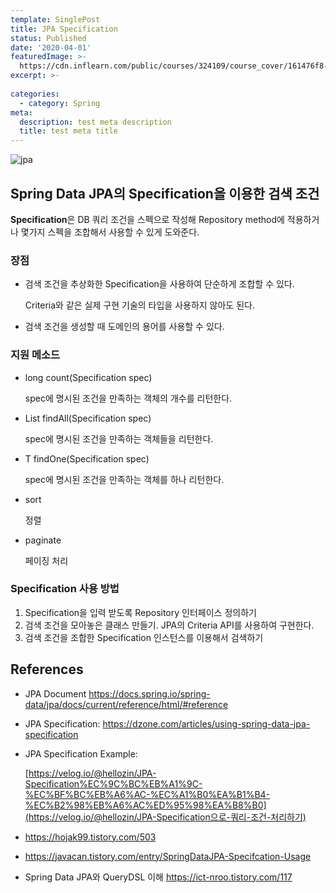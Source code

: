 ```yaml
---
template: SinglePost
title: JPA Specification
status: Published
date: '2020-04-01'
featuredImage: >-
  https://cdn.inflearn.com/public/courses/324109/course_cover/161476f8-f0b7-4b04-b293-ce648c2ea445/kyh_jsp.png
excerpt: >-
  
categories:
  - category: Spring
meta:
  description: test meta description
  title: test meta title
---
```



![jpa](https://cdn.inflearn.com/public/courses/324109/course_cover/161476f8-f0b7-4b04-b293-ce648c2ea445/kyh_jsp.png)

## Spring Data JPA의 Specification을 이용한 검색 조건

**Specification**은 DB 쿼리 조건을 스펙으로 작성해 Repository method에 적용하거나 몇가지 스펙을 조합해서 사용할 수 있게 도와준다. 

### 장점

  - 검색 조건을 추상화한 Specification을 사용하여 단순하게 조합할 수 있다.

    Criteria와 같은 실제 구현 기술의 타입을 사용하지 않아도 된다.

  - 검색 조건을 생성할 때 도메인의 용어를 사용할 수 있다.

### 지원 메소드

  - long count(Specification<T> spec)
    
    spec에 명시된 조건을 만족하는 객체의 개수를 리턴한다.
  - List<T> findAll(Specification<T> spec)
  
    spec에 명시된 조건을 만족하는 객체들을 리턴한다.
  - T findOne(Specification<T> spec)
    
    spec에 명시된 조건을 만족하는 객체를 하나 리턴한다.
  - sort
    
    정렬
  - paginate
    
    페이징 처리

### Specification 사용 방법

  1. Specification을 입력 받도록 Repository 인터페이스 정의하기
  2. 검색 조건을 모아놓은 클래스 만들기. JPA의 Criteria API를 사용하여 구현한다.
  3. 검색 조건을 조합한 Specification 인스턴스를 이용해서 검색하기




## References

- JPA Document https://docs.spring.io/spring-data/jpa/docs/current/reference/html/#reference

- JPA Specification: https://dzone.com/articles/using-spring-data-jpa-specification

- JPA Specification Example: 

  [https://velog.io/@hellozin/JPA-Specification%EC%9C%BC%EB%A1%9C-%EC%BF%BC%EB%A6%AC-%EC%A1%B0%EA%B1%B4-%EC%B2%98%EB%A6%AC%ED%95%98%EA%B8%B0](https://velog.io/@hellozin/JPA-Specification으로-쿼리-조건-처리하기)

- https://hojak99.tistory.com/503

- https://javacan.tistory.com/entry/SpringDataJPA-Specifcation-Usage

- Spring Data JPA와 QueryDSL 이해 https://ict-nroo.tistory.com/117

